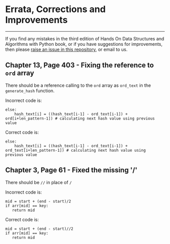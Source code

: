 # Errata, Corrections and Improvements
----------------------------------------------------
If you find any mistakes in the third edition of Hands On Data Structures and Algorithms with Python book, or if you have suggestions for improvements, then please [raise an issue in this repository]([https://github.com/PacktPublishing/JavaScript-from-Beginner-to-Professional/issues](https://github.com/PacktPublishing/Hands-On-Data-Structures-and-Algorithms-with-Python-Third-Edition/issues)), or email to us.

## Chapter 13, Page 403 - Fixing the reference to `ord` array

There should be a reference calling to the `ord` array as `ord_text` in the `generate_hash` function.

Incorrect code is:
```
else:
    hash_text[i] = ((hash_text[i-1] - ord_text[i-1]) + ord[i+len_pattern-1]) # calculating next hash value using previous value
```
Correct code is:
```
else:
    hash_text[i] = ((hash_text[i-1] - ord_text[i-1]) + ord_text[i+len_pattern-1]) # calculating next hash value using previous value
```

## Chapter 3, Page 61 - Fixed the missing '/'

There should be `//` in place of `/`

Incorrect code is:
```
mid = start + (end - start)/2
if arr[mid] == key:  
   return mid
```
Correct code is:
```
mid = start + (end - start)//2
if arr[mid] == key:  
   return mid
```
